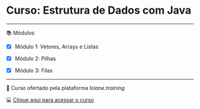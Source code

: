 # Curso: Estrutura de Dados com Java

---

📚 Módulos

 - [x] Módulo 1: Vetores, Arrays e Listas

 - [x] Módulo 2: Pilhas

 - [x] Módulo 3: Filas

 
---

🦋 Curso ofertado pela plataforma _loiane.training_

💻 [Clique aqui para acessar o curso](https://loiane.training/curso/estrutura-de-dados)

